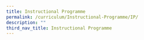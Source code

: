 ```yaml
---
title: Instructional Programme
permalink: /curriculum/Instructional-Programme/IP/
description: ""
third_nav_title: Instructional Programme
---
```

